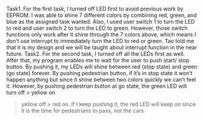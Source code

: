 Task1.
For the first task, I turned off LED first to avoid
previous work by EEPROM. I was able to shine 7
different colors by combining red, green, and blue as
the assigned task wanted. Also, I used user switch
1 to turn the LED to red and user switch 2 to turn
the LED to green. However, those switch functions
only work after it shine through the 7 colors above,
which means I don’t use interrupt to immediately
turn the LED to red or green. Tao told me that it
is my design and we will be taught about interrupt
function in the near future.
Task2.
For the second task, I turned off all the LEDs first
as well. After that, my program enables me to wait
for the user to push start/ stop button. By pushing
it, my LEDs will shine between red (stop state)
and green (go state) forever. By pushing pedestrian
button, if it’s in stop state it won’t happen anything
but since it shine between two colors quickly we
can’t feel it. However, by pushing pedestrian button
at go state, the green LED will turn off > yellow on
> yellow off > red on. If I keep pushing it, the red
LED will keep on since it is the time for pedestrians
to pass, not the cars